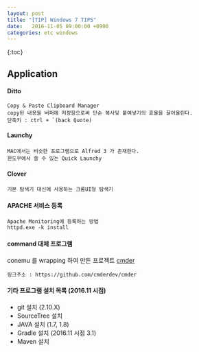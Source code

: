 ```yaml
---
layout: post
title: "[TIP] Windows 7 TIPS"
date:   2016-11-05 09:00:00 +0900
categories: etc windows
---
```


{:toc}

## Application 

#### Ditto

~~~
Copy & Paste Clipboard Manager
copy된 내용을 버퍼에 저장함으로써 단순 복사및 붙여넣기의 효율을 끌어올린다.
단축키 : ctrl + `(back Quote)
~~~

#### Launchy

~~~
MAC에서는 비슷한 프로그램으로 Alfred 3 가 존재한다.
윈도우에서 쓸 수 있는 Quick Launchy
~~~

#### Clover

~~~
기본 탐색기 대신에 사용하는 크롬UI형 탐색기
~~~

#### APACHE 서비스 등록

~~~
Apache Monitoring에 등록하는 방법
httpd.exe -k install
~~~

#### command 대체 프로그램

conemu 를 wrapping 하여 만든 프로젝트
[cmder](https://github.com/cmderdev/cmder)

~~~
링크주소 : https://github.com/cmderdev/cmder
~~~

#### 기타 프로그램 설치 목록 (2016.11 시점)
 - git 설치 (2.10.X)
 - SourceTree 설치
 - JAVA 설치 (1.7, 1.8)
 - Gradle 설치 (2016.11 시점 3.1)
 - Maven 설치